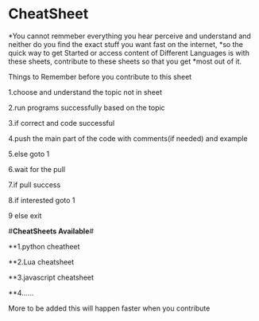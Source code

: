 # CheatSheet
*You cannot remmeber everything you hear perceive and understand and neither do you find the exact stuff you want fast on the internet,
*so the quick way to get Started or access content of Different Languages is with these sheets, contribute to these sheets so that you get *most out of it.

Things to Remember before you contribute to this sheet

1.choose and understand the topic not in sheet

2.run programs successfully based on the topic

3.if correct and code successful

4.push the main part of the code with comments(if needed) and example

5.else goto 1

6.wait for the pull

7.if pull success

8.if interested goto 1  

9 else exit


#**CheatSheets Available**#

**1.python cheatheet

**2.Lua cheatsheet

**3.javascript cheatsheet

**4......

More to be added this will happen faster when you contribute
